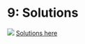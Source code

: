 # 9: Solutions

![](../../.gitbook/assets/25231.png) [Solutions here](https://raw.githubusercontent.com/ternikov/hse/gh-pages/folder/Sem9_sol.ipynb)

